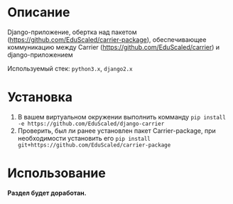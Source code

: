 
# Описание

Django-приложение, обертка над пакетом (https://github.com/EduScaled/carrier-package), обеспечивающее коммуникацию между Carrier (https://github.com/EduScaled/carrier) и django-приложением

Используемый стек: ```python3.x```, ```django2.x```

# Установка

1. В вашем виртуальном окружении выполнить комманду ```pip install -e https://github.com/EduScaled/django-carrier``` 
2. Проверить, был ли ранее установлен пакет Carrier-package, при необходимости установить его 
```pip install git+https://github.com/EduScaled/carrier-package``` 

# Использование

**Раздел будет доработан.**